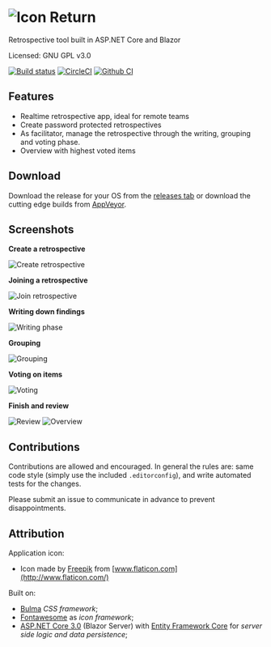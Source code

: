 # ![Icon](doc/logo.png) Return

Retrospective tool built in ASP.NET Core and Blazor

Licensed: GNU GPL v3.0

[![Build status](https://ci.appveyor.com/api/projects/status/7bjrmgtek7j080d7?svg=true)](https://ci.appveyor.com/project/Sebazzz/Return)
[![CircleCI](https://circleci.com/gh/Sebazzz/Return.svg?style=svg)](https://circleci.com/gh/Sebazzz/Return)
[![Github CI](https://github.com/sebazzz/Return/workflows/Continuous%20integration/badge.svg)](https://github.com/Sebazzz/Return/actions?workflow=Continuous+integration)

## Features

-   Realtime retrospective app, ideal for remote teams
-   Create password protected retrospectives
-   As facilitator, manage the retrospective through the writing, grouping and voting phase.
-   Overview with highest voted items

## Download

Download the release for your OS from the [releases tab](https://github.com/Sebazzz/Return/releases) or download the cutting edge builds from [AppVeyor](https://ci.appveyor.com/project/Sebazzz/Return).

## Screenshots

**Create a retrospective**

![Create retrospective](doc/create-retro.png)

**Joining a retrospective**

![Join retrospective](doc/join-retro.png)

**Writing down findings**

![Writing phase](doc/writing.png)

**Grouping**

![Grouping](doc/grouping.png)

**Voting on items**

![Voting](doc/voting.png)

**Finish and review**

![Review](doc/finish-1.png)
![Overview](doc/finish-2.png)

## Contributions

Contributions are allowed and encouraged. In general the rules are: same code style (simply use the included `.editorconfig`), and write automated tests for the changes.

Please submit an issue to communicate in advance to prevent disappointments.

## Attribution

Application icon:

-   Icon made by [Freepik](https://www.flaticon.com/free-icon/rethink_69507) from [www.flaticon.com](http://www.flaticon.com/)

Built on:

-   [Bulma](https://bulma.io) _CSS framework_;
-   [Fontawesome](http://fontawesome.io/) as _icon framework_;
-   [ASP.NET Core 3.0](https://dot.net) (Blazor Server) with [Entity Framework Core](https://docs.microsoft.com/en-us/ef/core/) for _server side logic and data persistence_;
